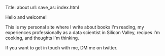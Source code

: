 Title: about
url:
save_as: index.html

Hello and welcome!

This is my personal site where I write about books I'm reading, my experiences professionally as a data scientist in Silicon Valley, recipes I'm cooking, and thoughts I'm thinking.

If you want to get in touch with me, DM me on twitter.
